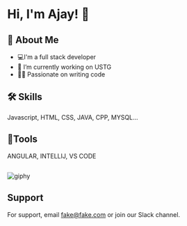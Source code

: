 
# Hi, I'm Ajay! 👋





## 🚀 About Me
- 💻I'm a full stack developer
- 🔭 I’m currently working on USTG
- 🧑‍💻 Passionate on writing code


## 🛠 Skills
Javascript, HTML, CSS, JAVA, CPP, MYSQL...
## 🔨Tools
ANGULAR, INTELLIJ, VS CODE



## 
![giphy](https://user-images.githubusercontent.com/73517233/147810780-ee0051e1-7958-4485-b48f-08a34c634700.gif)




## Support

For support, email fake@fake.com or join our Slack channel.

